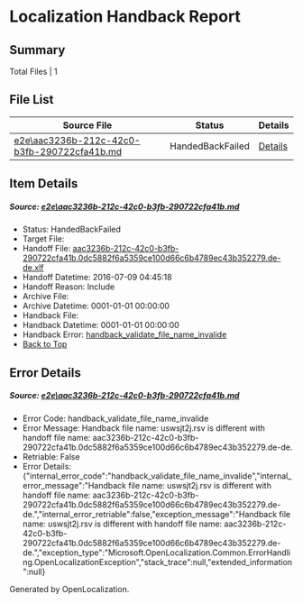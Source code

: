 # <a name='report-top'></a> Localization Handback Report

## Summary
 Total Files | 1

## File List
 Source File | Status | Details 
 ----------- | ------ | ------- 
 [e2e\aac3236b-212c-42c0-b3fb-290722cfa41b.md](https://github.com/OpenLocalizationTestOrg/oltest/blob/cc5339e57d89cd0e9b18f66d881b2bc9a5cc9364/e2e/aac3236b-212c-42c0-b3fb-290722cfa41b.md) | HandedBackFailed | [Details](#16a5e76b6f95b712bb003b1cf0301e85a4addf242)

## Item Details
##### <a name='16a5e76b6f95b712bb003b1cf0301e85a4addf242'></a> Source: [e2e\aac3236b-212c-42c0-b3fb-290722cfa41b.md](https://github.com/OpenLocalizationTestOrg/oltest/blob/cc5339e57d89cd0e9b18f66d881b2bc9a5cc9364/e2e/aac3236b-212c-42c0-b3fb-290722cfa41b.md)
* Status: HandedBackFailed
* Target File: 
* Handoff File: [aac3236b-212c-42c0-b3fb-290722cfa41b.0dc5882f6a5359ce100d66c6b4789ec43b352279.de-de.xlf](https://github.com/OpenLocalizationTestOrg/olhandoff-e2e/blob/0532b2e0a322c4481887d7bb36a0ee3d85b7469c/ol-handoff/OpenLocalizationTestOrg/oltest-dede-fly/ci/ht/aac3236b-212c-42c0-b3fb-290722cfa41b.0dc5882f6a5359ce100d66c6b4789ec43b352279.de-de.xlf)
* Handoff Datetime: 2016-07-09 04:45:18
* Handoff Reason: Include
* Archive File: 
* Archive Datetime: 0001-01-01 00:00:00
* Handback File: 
* Handback Datetime: 0001-01-01 00:00:00
* Handback Error: [handback_validate_file_name_invalide](#16a5e76b6f95b712bb003b1cf0301e85a4addf242handback_validate_file_name_invalide)
* [Back to Top](#report-top)


## Error Details
##### <a name='16a5e76b6f95b712bb003b1cf0301e85a4addf242handback_validate_file_name_invalide'></a> Source: [e2e\aac3236b-212c-42c0-b3fb-290722cfa41b.md](#16a5e76b6f95b712bb003b1cf0301e85a4addf242)
* Error Code: handback_validate_file_name_invalide
* Error Message: Handback file name: uswsjt2j.rsv is different with handoff file name: aac3236b-212c-42c0-b3fb-290722cfa41b.0dc5882f6a5359ce100d66c6b4789ec43b352279.de-de.
* Retriable: False
* Error Details: {"internal_error_code":"handback_validate_file_name_invalide","internal_error_message":"Handback file name: uswsjt2j.rsv is different with handoff file name: aac3236b-212c-42c0-b3fb-290722cfa41b.0dc5882f6a5359ce100d66c6b4789ec43b352279.de-de.","internal_error_retriable":false,"exception_message":"Handback file name: uswsjt2j.rsv is different with handoff file name: aac3236b-212c-42c0-b3fb-290722cfa41b.0dc5882f6a5359ce100d66c6b4789ec43b352279.de-de.","exception_type":"Microsoft.OpenLocalization.Common.ErrorHandling.OpenLocalizationException","stack_trace":null,"extended_information":null}


Generated by OpenLocalization.
